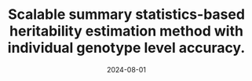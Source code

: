 ---
title: "Scalable summary statistics-based heritability estimation method with individual genotype level accuracy."
collection: publications
excerpt: #
date: 2024-08-01
venue: Genome Research
paperurl: #
citation: #
authors: <u>Jeong, M.</u>, Pazokitoroudi, A., Liu, Z., and Sankararaman, S.
category: manuscripts
---